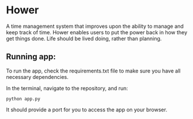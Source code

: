 # Hower
A time management system that improves upon the ability to manage and keep track of time. Hower enables users to put the power back in how they get things done. Life should be lived doing, rather than planning.

## Running app:

To run the app, check the requirements.txt file to make sure you have all necessary dependencies.

In the terminal, navigate to the repository, and run:

```
python app.py
```

It should provide a port for you to access the app on your browser.